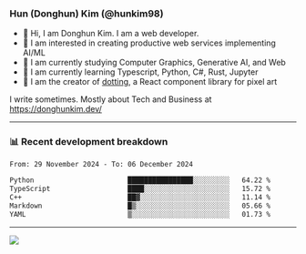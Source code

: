### Hun (Donghun) Kim (@hunkim98)

- 👋 Hi, I am Donghun Kim. I am a web developer. 
- 🤔 I am interested in creating productive web services implementing AI/ML
- 🔭 I am currently studying Computer Graphics, Generative AI, and Web 
- 🌱 I am currently learning Typescript, Python, C#, Rust, Jupyter
- 🎨 I am the creator of [dotting](https://github.com/hunkim98/dotting), a React component library for pixel art

I write sometimes. Mostly about Tech and Business at https://donghunkim.dev/

---
### 📊 Recent development breakdown
<!--START_SECTION:waka-->

```txt
From: 29 November 2024 - To: 06 December 2024

Python                       ████████████████░░░░░░░░░   64.22 %
TypeScript                   ████░░░░░░░░░░░░░░░░░░░░░   15.72 %
C++                          ██▓░░░░░░░░░░░░░░░░░░░░░░   11.14 %
Markdown                     █▒░░░░░░░░░░░░░░░░░░░░░░░   05.66 %
YAML                         ▒░░░░░░░░░░░░░░░░░░░░░░░░   01.73 %
```

<!--END_SECTION:waka-->
---

<!-- <div align='center'> -->
  <img align="center" src="https://github-readme-stats.vercel.app/api?username=hunkim98&theme=dark&show_icons=true"/>
<!-- </div> -->
<!--
**hunkim98/hunkim98** is a ✨ _special_ ✨ repository because its `README.md` (this file) appears on your GitHub profile.

Here are some ideas to get you started:

- 🔭 I’m currently working on ...
- 🌱 I’m currently learning ...
- 👯 I’m looking to collaborate on ...
- 🤔 I’m looking for help with ...
- 💬 Ask me about ...
- 📫 How to reach me: ...
- 😄 Pronouns: ...
- ⚡ Fun fact: ...
-->
